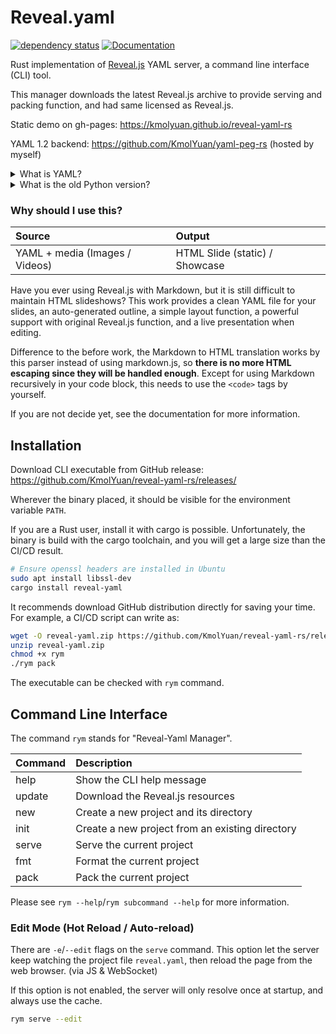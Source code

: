 # Reveal.yaml

[![dependency status](https://deps.rs/repo/github/KmolYuan/reveal-yaml-rs/status.svg)](https://deps.rs/crate/reveal-yaml/)
[![Documentation](https://docs.rs/reveal-yaml/badge.svg)](https://docs.rs/reveal-yaml/latest/reveal_yaml/project/index.html)

Rust implementation of [Reveal.js](https://github.com/hakimel/reveal.js) YAML server, a command line interface (CLI) tool.

This manager downloads the latest Reveal.js archive to provide serving and packing function, and had same licensed as Reveal.js.

Static demo on gh-pages: <https://kmolyuan.github.io/reveal-yaml-rs>

YAML 1.2 backend: <https://github.com/KmolYuan/yaml-peg-rs> (hosted by myself)

<details><summary>What is YAML?</summary>
<a href="https://yaml.org/spec/1.2">YAML</a> is a structural language that can simply represent sequence and map data structures with indent syntax. YAML also has some inline syntax that is compatible with non-strict <a href="https://www.json.org/json-en.html">JSON</a> language.
</details>

<details><summary>What is the old Python version?</summary>
This project is transferred from Python language, so you may <a href="https://pypi.org/project/reveal-yaml/">found it on PyPI</a>. Reveal.yaml is now operates in a way that is easier to maintain and release, and it is Rust. Some old functions might be deprecated, and some functions are improved.
</details>

### Why should I use this?

| Source                         | Output                         |
|:-------------------------------|:-------------------------------|
| YAML + media (Images / Videos) | HTML Slide (static) / Showcase |

Have you ever using Reveal.js with Markdown, but it is still difficult to maintain HTML slideshows? This work provides a clean YAML file for your slides, an auto-generated outline, a simple layout function, a powerful support with original Reveal.js function, and a live presentation when editing.

Difference to the before work, the Markdown to HTML translation works by this parser instead of using markdown.js, so **there is no more HTML escaping since they will be handled enough**. Except for using Markdown recursively in your code block, this needs to use the `<code>` tags by yourself.

If you are not decide yet, see the documentation for more information.

## Installation

Download CLI executable from GitHub release: <https://github.com/KmolYuan/reveal-yaml-rs/releases/>

Wherever the binary placed, it should be visible for the environment variable `PATH`.

If you are a Rust user, install it with cargo is possible. Unfortunately, the binary is build with the cargo toolchain, and you will get a large size than the CI/CD result.

```bash
# Ensure openssl headers are installed in Ubuntu
sudo apt install libssl-dev
cargo install reveal-yaml
```

It recommends download GitHub distribution directly for saving your time. For example, a CI/CD script can write as:

```bash
wget -O reveal-yaml.zip https://github.com/KmolYuan/reveal-yaml-rs/releases/latest/download/reveal-yaml-linux-amd64.zip
unzip reveal-yaml.zip
chmod +x rym
./rym pack
```

The executable can be checked with `rym` command.

## Command Line Interface

The command `rym` stands for "Reveal-Yaml Manager".

| Command | Description                                     |
|:--------|:------------------------------------------------|
| help    | Show the CLI help message                       |
| update  | Download the Reveal.js resources                |
| new     | Create a new project and its directory          |
| init    | Create a new project from an existing directory |
| serve   | Serve the current project                       |
| fmt     | Format the current project                      |
| pack    | Pack the current project                        |

Please see `rym --help`/`rym subcommand --help` for more information.

### Edit Mode (Hot Reload / Auto-reload)

There are `-e`/`--edit` flags on the `serve` command. This option let the server keep watching the project file `reveal.yaml`, then reload the page from the web browser. (via JS & WebSocket)

If this option is not enabled, the server will only resolve once at startup, and always use the cache.

```bash
rym serve --edit
```
